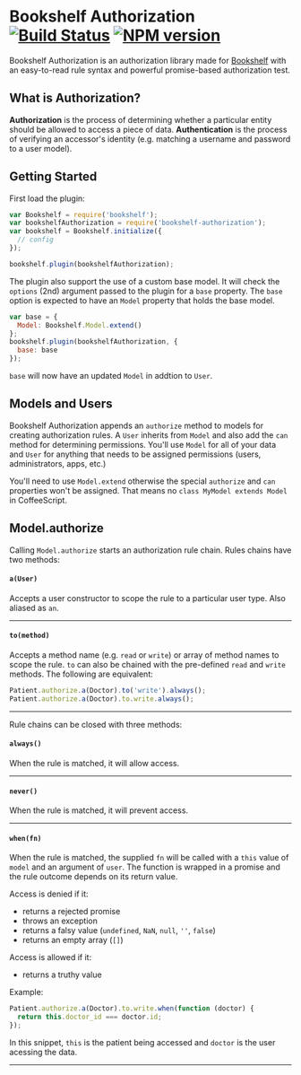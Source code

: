 Bookshelf Authorization [![Build Status](https://travis-ci.org/valet-io/bookshelf-authorization.png?branch=master)](https://travis-ci.org/valet-io/bookshelf-authorization) [![NPM version](https://badge.fury.io/js/bookshelf-authorization.png)](http://badge.fury.io/js/bookshelf-authorization)
=======================

Bookshelf Authorization is an authorization library made for [Bookshelf](https://github.com/tgriesser/bookshelf) with an easy-to-read rule syntax and powerful promise-based authorization test. 

## What is Authorization?

**Authorization** is the process of determining whether a particular entity should be allowed to access a piece of data. **Authentication** is the process of verifying an accessor's identity (e.g. matching a username and password to a user model).

## Getting Started
First load the plugin: 

```js
var Bookshelf = require('bookshelf');
var bookshelfAuthorization = require('bookshelf-authorization');
var bookshelf = Bookshelf.initialize({
  // config
});

bookshelf.plugin(bookshelfAuthorization);
```

The plugin also support the use of a custom base model. It will check the `options` (2nd) argument passed to the plugin for a `base` property. The `base` option is expected to have an `Model` property that holds the base model.

```js
var base = {
  Model: Bookshelf.Model.extend()
};
bookshelf.plugin(bookshelfAuthorization, {
  base: base
});
```
`base` will now have an updated `Model` in addtion to `User`.

## Models and Users
Bookshelf Authorization appends an `authorize` method to models for creating authorization rules. A `User` inherits from `Model` and also add the `can` method for determining permissions. You'll use `Model` for all of your data and `User` for anything that needs to be assigned permissions (users, administrators, apps, etc.)

You'll need to use `Model.extend` otherwise the special `authorize` and `can` properties won't be assigned. That means no `class MyModel extends Model` in CoffeeScript.

## Model.authorize
Calling `Model.authorize` starts an authorization rule chain. Rules chains have two methods:

#### `a(User)`
Accepts a user constructor to scope the rule to a particular user type. Also aliased as `an`.

-----------------------------------

#### `to(method)`
Accepts a method name (e.g. `read` or `write`) or array of method names to scope the rule. `to` can also be chained with the pre-defined `read` and `write` methods. The following are equivalent:

```js
Patient.authorize.a(Doctor).to('write').always();
Patient.authorize.a(Doctor).to.write.always();
```
---------------------------------------------

Rule chains can be closed with three methods:

#### `always()`
When the rule is matched, it will allow access.

---------------------------------------------

#### `never()`
When the rule is matched, it will prevent access.

------------------------------------------------

#### `when(fn)`

When the rule is matched, the supplied `fn` will be called with a `this` value of `model` and an argument of `user`. The function is wrapped in a promise and the rule outcome depends on its return value. 

Access is denied if it:
* returns a rejected promise
* throws an exception
* returns a falsy value (`undefined`, `NaN`, `null`, `''`, `false`)
* returns an empty array (`[]`)

Access is allowed if it:
* returns a truthy value


Example: 

```js
Patient.authorize.a(Doctor).to.write.when(function (doctor) {
  return this.doctor_id === doctor.id;
});
```

In this snippet, `this` is the patient being accessed and `doctor` is the user acessing the data.

------------------------------------------------------
